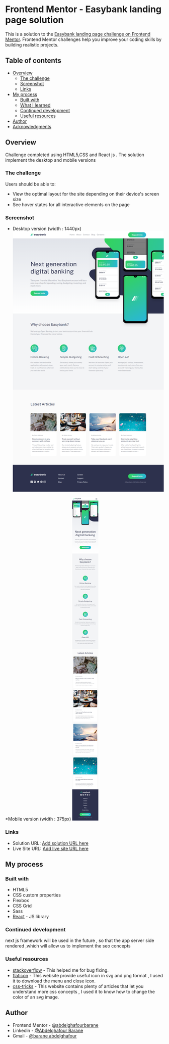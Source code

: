 # Frontend Mentor - Easybank landing page solution

This is a solution to the [Easybank landing page challenge on Frontend Mentor](https://www.frontendmentor.io/challenges/easybank-landing-page-WaUhkoDN). Frontend Mentor challenges help you improve your coding skills by building realistic projects. 

## Table of contents

- [Overview](#overview)
  - [The challenge](#the-challenge)
  - [Screenshot](#screenshot)
  - [Links](#links)
- [My process](#my-process)
  - [Built with](#built-with)
  - [What I learned](#what-i-learned)
  - [Continued development](#continued-development)
  - [Useful resources](#useful-resources)
- [Author](#author)
- [Acknowledgments](#acknowledgments)


## Overview
Challenge completed using HTML5,CSS and React js . The solution implement the desktop and mobile versions 

### The challenge

Users should be able to:

- View the optimal layout for the site depending on their device's screen size
- See hover states for all interactive elements on the page

### Screenshot

* Desktop version (width : 1440px)
![Desktop version](./screenshots/desktop_version.png)

*Mobile version (width : 375px)
![Mobile version](./screenshots/mobile_version.png)


### Links

- Solution URL: [Add solution URL here](https://your-solution-url.com)
- Live Site URL: [Add live site URL here](https://your-live-site-url.com)

## My process

### Built with

- HTML5 
- CSS custom properties
- Flexbox
- CSS Grid
- Sass
- [React](https://reactjs.org/) - JS library



### Continued development

next js framework will be used in the future , so that the app server side rendered ,which will allow us to implement the seo concepts 

### Useful resources

- [stackoverflow](https://www.stackoverflow.com) - This helped me for bug fixing. 
- [flaticon](https://www.flaticon.com) - This website provide useful icon in svg and png format , I used it to download the menu and close icon.
- [css-tricks](https://www.css-tricks.com) - This website contains plenty of articles that let you understand more css concepts , I used it to know how to change the color of an svg image.

## Author

- Frontend Mentor - [@abdelghafourbarane](https://www.frontendmentor.io/profile/abdelghafourbarane)
- Linkedin - [@Abdelghafour Barane](https://www.linkedin.com/in/abdelghafour-barane-54a443148/)
- Gmail - [@barane abdelghafour](baraneabdelghafour@gmail.com)

